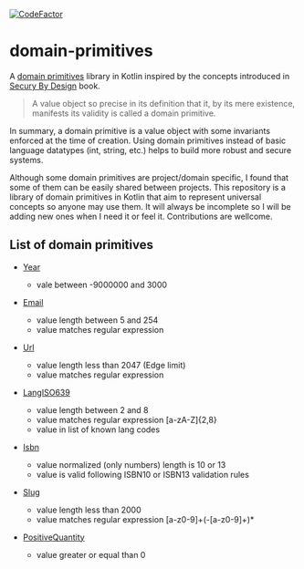 [![CodeFactor](https://www.codefactor.io/repository/github/javiermf/domain-primitives/badge)](https://www.codefactor.io/repository/github/javiermf/domain-primitives)

# domain-primitives
A [domain primitives](http://software.sawano.se/2017/09/domain-primitives.html) library in Kotlin inspired by the concepts 
introduced in [Secury By Design](https://www.manning.com/books/secure-by-design) book.

> A value object so precise in its definition that it, by its mere existence, manifests its validity is called a domain primitive.

In summary, a domain primitive is a value object with some invariants enforced at the time of creation. Using domain primitives
instead of basic language datatypes (int, string, etc.) helps to build more robust and secure systems.

Although some domain primitives are project/domain specific, I found that some of them can be easily shared between projects. This
repository is a library of domain primitives in Kotlin that aim to represent universal concepts so anyone may use them. It will
always be incomplete so I will be adding new ones when I need it or feel it. Contributions are wellcome.

## List of domain primitives

* [Year](src/main/kotlin/org/javiermf/primitives/datetime/Year.kt)
  * vale between -9000000 and 3000
  
* [Email](src/main/kotlin/org/javiermf/primitives/email/Email.kt)
  * value length between 5 and 254
  * value matches regular expression
  
* [Url](src/main/kotlin/org/javiermf/primitives/url/Url.kt)
  * value length less than 2047 (Edge limit)
  * value matches regular expression
  
* [LangISO639](src/main/kotlin/org/javiermf/primitives/lang/LangISO639.kt)
  * value length between 2 and 8
  * value matches regular expression [a-zA-Z]{2,8}
  * value in list of known lang codes
  
* [Isbn](src/main/kotlin/org/javiermf/primitives/isbn/Isbn.kt)
  * value normalized (only numbers) length is 10 or 13
  * value is valid following ISBN10 or ISBN13 validation rules
  
* [Slug](src/main/kotlin/org/javiermf/primitives/slug/Slug.kt)
  * value length less than 2000
  * value matches regular expression [a-z0-9]+(-[a-z0-9]+)*
  
* [PositiveQuantity](src/main/kotlin/org/javiermf/primitives/quantity/PositiveQuantity.kt)
  * value greater or equal than 0
  
